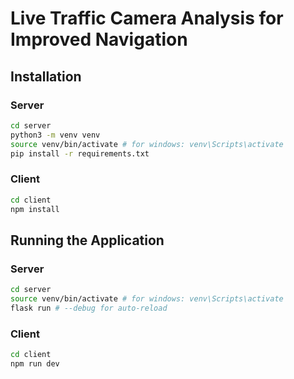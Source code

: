 # Live Traffic Camera Analysis for Improved Navigation

## Installation

### Server
```bash
cd server
python3 -m venv venv
source venv/bin/activate # for windows: venv\Scripts\activate
pip install -r requirements.txt
```

### Client
```bash
cd client
npm install
```

## Running the Application

### Server
```bash
cd server
source venv/bin/activate # for windows: venv\Scripts\activate
flask run # --debug for auto-reload
```

### Client
```bash
cd client
npm run dev
```